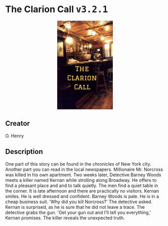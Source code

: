 
# The Clarion Call <kbd>v3.2.1</kbd>

<center>
  <img src="./cover-1024.jpg"/>
</center>

## Creator
O. Henry

## Description
One part of this story can be found in the chronicles of New York city. Another part you can read in the local newspapers. Millionaire Mr. Norcross was killed in his own apartment. Two weeks later, Detective Barney Woods meets a killer named Kernan while strolling along Broadway. He offers to find a pleasant place and and to talk quietly. The men find a quiet table in the corner. It is late afternoon and there are practically no visitors. Kernan smiles. He is well dressed and confident. Barney Woods is pale. He is in a cheap business suit. 'Why did you kill Norcross?' The detective asked. Kernan is surprised, as he is sure that he did not leave a trace. The detective grabs the gun. 'Get your gun out and I'll tell you everything,' Kernan promises. The killer reveals the unexpected truth.
